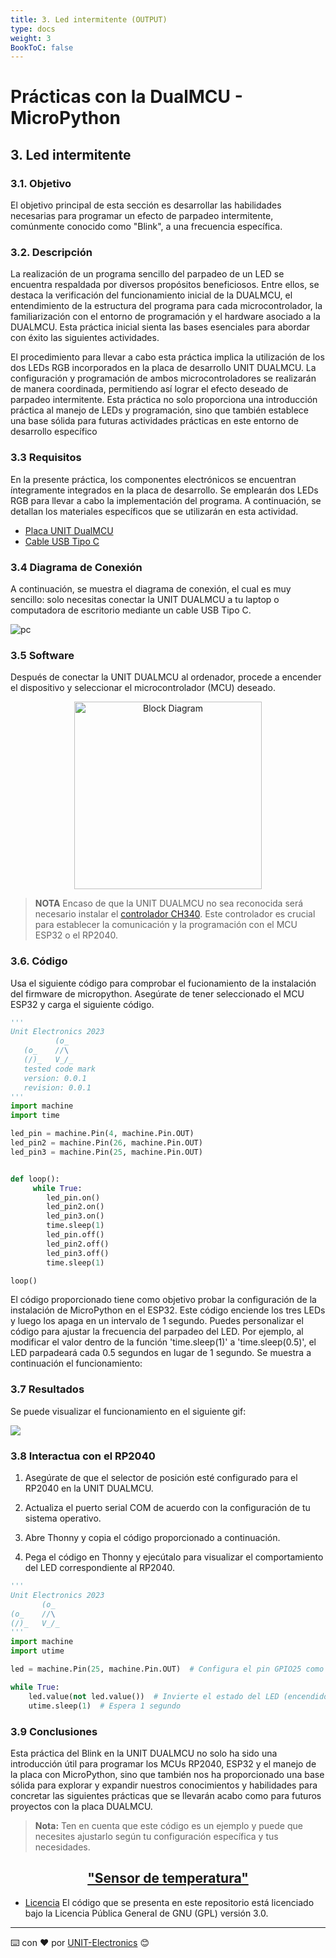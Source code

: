 ```yaml
---
title: 3. Led intermitente (OUTPUT) 
type: docs
weight: 3
BookToC: false
---
```


# Prácticas con la DualMCU - MicroPython

## 3. Led intermitente
### 3.1. Objetivo
El objetivo principal de esta sección es desarrollar las habilidades necesarias para programar un efecto de parpadeo intermitente, comúnmente conocido como "Blink", a una frecuencia específica. 

### 3.2. Descripción
La realización de un programa sencillo del parpadeo de un LED se encuentra respaldada por diversos propósitos beneficiosos. Entre ellos, se destaca la verificación del funcionamiento inicial de la DUALMCU, el entendimiento de la estructura del programa para cada microcontrolador, la familiarización con el entorno de programación y el hardware asociado a la DUALMCU. Esta práctica inicial sienta las bases esenciales para abordar con éxito las siguientes actividades.

El procedimiento para llevar a cabo esta práctica implica la utilización de los dos LEDs RGB incorporados en la placa de desarrollo UNIT DUALMCU. La configuración y programación de ambos microcontroladores se realizarán de manera coordinada, permitiendo así lograr el efecto deseado de parpadeo intermitente. Esta práctica no solo proporciona una introducción práctica al manejo de LEDs y programación, sino que también establece una base sólida para futuras actividades prácticas en este entorno de desarrollo específico



### 3.3 Requisitos

En la presente práctica, los componentes electrónicos se encuentran íntegramente integrados en la placa de desarrollo. Se emplearán dos LEDs RGB para llevar a cabo la implementación del programa. A continuación, se detallan los materiales específicos que se utilizarán en esta actividad.
- <a href="https://uelectronics.com/producto/unit-dualmcu-esp32-rp2040-tarjeta-de-desarrollo/" target="_blank">Placa UNIT  DualMCU</a>
- <a href="https://uelectronics.com/producto/cable-usb-tipo-c-3a-6a/" target="_blank">Cable USB Tipo C</a>

### 3.4 Diagrama de Conexión
A continuación, se muestra el diagrama de conexión, el cual es muy sencillo: solo necesitas conectar la UNIT DUALMCU a tu laptop o computadora de escritorio mediante un cable USB Tipo C.


![pc](/docs/3-Led_intermitente/images/pc_dual.jpg)

### 3.5 Software
Después de conectar la UNIT DUALMCU al ordenador, procede a encender el dispositivo y seleccionar el microcontrolador (MCU) deseado.
       <div style="text-align: center;">
       <img src="/docs/2-Micropython/images/esp32_or_rasp.jpg" alt="Block Diagram" title="Block Diagram" style="width: 300px;">
       </div>

>**NOTA**
>Encaso de que la UNIT DUALMCU no sea reconocida será necesario instalar el [controlador CH340](/docs/3-Led_intermitente/images/CH341SER.EXE). Este controlador es crucial para establecer la comunicación y la programación con el MCU ESP32 o el RP2040. 

### 3.6. Código
Usa el siguiente código para comprobar el fucionamiento de la instalación del firmware de micropython. Asegúrate de tener seleccionado el MCU ESP32 y carga el siguiente código. 

```py
'''
Unit Electronics 2023
          (o_
   (o_    //\
   (/)_   V_/_ 
   tested code mark
   version: 0.0.1
   revision: 0.0.1
'''
import machine
import time

led_pin = machine.Pin(4, machine.Pin.OUT)
led_pin2 = machine.Pin(26, machine.Pin.OUT)
led_pin3 = machine.Pin(25, machine.Pin.OUT)


def loop():
     while True:
        led_pin.on()    
        led_pin2.on()   
        led_pin3.on()  
        time.sleep(1)  
        led_pin.off()   
        led_pin2.off()  
        led_pin3.off()  
        time.sleep(1)   

loop()
```


El código proporcionado tiene como objetivo probar la configuración de la instalación de MicroPython en el ESP32. Este código enciende los tres LEDs y luego los apaga en un intervalo de 1 segundo. Puedes personalizar el código para ajustar la frecuencia del parpadeo del LED. Por ejemplo, al modificar el valor dentro de la función 'time.sleep(1)' a 'time.sleep(0.5)', el LED parpadeará cada 0.5 segundos en lugar de 1 segundo. Se muestra a continuación el funcionamiento: 
### 3.7 Resultados
Se puede visualizar el funcionamiento en el siguiente gif:

![](/docs/3-Led_intermitente/images/blink_led2.gif)

### 3.8 Interactua con el RP2040
1. Asegúrate de que el selector de posición esté configurado para el RP2040 en la UNIT DUALMCU.

1. Actualiza el puerto serial COM de acuerdo con la configuración de tu sistema operativo.

1. Abre Thonny y copia el código proporcionado a continuación.

1. Pega el código en Thonny y ejecútalo para visualizar el comportamiento del LED correspondiente al RP2040.
```py
'''
Unit Electronics 2023
       (o_
(o_    //\
(/)_   V_/_ 
'''
import machine
import utime

led = machine.Pin(25, machine.Pin.OUT)  # Configura el pin GPIO25 como salida

while True:
    led.value(not led.value())  # Invierte el estado del LED (encendido/apagado)
    utime.sleep(1)  # Espera 1 segundo
```


### 3.9 Conclusiones
Esta práctica del Blink en la UNIT DUALMCU no solo ha sido una introducción útil para programar los MCUs RP2040, ESP32 y el manejo de la placa con MicroPython, sino que también nos ha proporcionado una base sólida para explorar y expandir nuestros conocimientos y habilidades para concretar las siguientes prácticas que se llevarán acabo como para futuros proyectos con la placa DUALMCU.


> **Nota:** Ten en cuenta que este código es un ejemplo y puede que necesites ajustarlo según tu configuración específica y tus necesidades.



<h2 align="center">
  <strong><a href="/docs/4-sensor_de_temperatura/">"Sensor de temperatura"</a></strong>
</h2>

* [Licencia](https://www.gnu.org/licenses/gpl-3.0.html) El código que se presenta en este repositorio está licenciado bajo la Licencia Pública General de GNU (GPL) versión 3.0.
---
⌨️ con ❤️ por [UNIT-Electronics](https://github.com/UNIT-Electronics) 😊